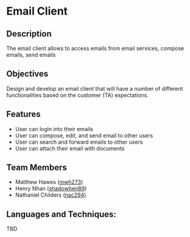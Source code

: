 # Email Client

## Description
The email client allows to access emails from email services, compose emails, send emails

## Objectives
Design  and  develop  an  email  client  that  will  have a  number  of different functionalities based on the customer (TA) expectations.

## Features
- User can login into their emails
- User can compose, edit, and send email to other users
- User can search and forward emails to other users
- User can attach their email with documents

## Team Members
- Matthew Hawes ([mwh273](https://github.com/mwh273))
- Henry Nhan ([shadowhen89](https://github.com/shadowhen89))
- Nathaniel Childers ([nac294](https://github.com/nac294))

## Languages and Techniques:
TBD
